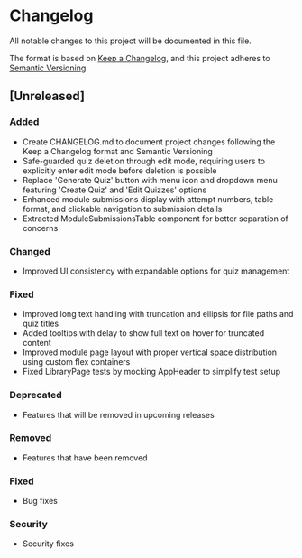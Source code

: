 # Changelog

All notable changes to this project will be documented in this file.

The format is based on [Keep a Changelog](https://keepachangelog.com/en/1.0.0/),
and this project adheres to [Semantic Versioning](https://semver.org/spec/v2.0.0.html).

## [Unreleased]

### Added
- Create CHANGELOG.md to document project changes following the Keep a Changelog format and Semantic Versioning
- Safe-guarded quiz deletion through edit mode, requiring users to explicitly enter edit mode before deletion is possible
- Replace 'Generate Quiz' button with menu icon and dropdown menu featuring 'Create Quiz' and 'Edit Quizzes' options
- Enhanced module submissions display with attempt numbers, table format, and clickable navigation to submission details
- Extracted ModuleSubmissionsTable component for better separation of concerns

### Changed
- Improved UI consistency with expandable options for quiz management

### Fixed
- Improved long text handling with truncation and ellipsis for file paths and quiz titles
- Added tooltips with delay to show full text on hover for truncated content
- Improved module page layout with proper vertical space distribution using custom flex containers
- Fixed LibraryPage tests by mocking AppHeader to simplify test setup

### Deprecated
- Features that will be removed in upcoming releases

### Removed
- Features that have been removed

### Fixed
- Bug fixes

### Security
- Security fixes
